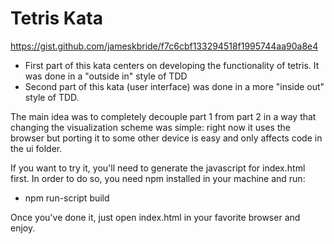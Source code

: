 # Tetris Kata #

https://gist.github.com/jameskbride/f7c6cbf133294518f1995744aa90a8e4

- First part of this kata centers on developing the functionality of tetris. It was done in a
"outside in" style of TDD
- Second part of this kata (user interface) was done in a more "inside out" style of TDD.

The main idea was to completely decouple part 1 from part 2 in a way that
changing the visualization scheme was simple: right now it uses the browser but porting it to some
other device is easy and only affects code in the ui folder.

If you want to try it, you'll need to generate the javascript for index.html first. In order to do so, you need npm installed in your machine and run:

- npm run-script build

Once you've done it, just open index.html in your favorite browser and enjoy.